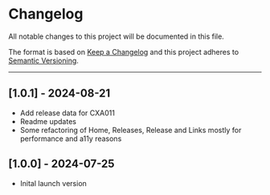 # Changelog

All notable changes to this project will be documented in this file.

The format is based on [Keep a Changelog](https://keepachangelog.com/en/1.0.0/)
and this project adheres to [Semantic Versioning](https://semver.org/spec/v2.0.0.html).

---

## [1.0.1] - 2024-08-21
* Add release data for CXA011
* Readme updates
* Some refactoring of Home, Releases, Release and Links mostly for performance and a11y reasons

## [1.0.0] - 2024-07-25
* Inital launch version
